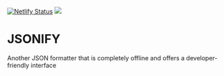 [![Netlify Status](https://api.netlify.com/api/v1/badges/fcd5ac70-6e3e-44a6-8bef-00ce236c5b22/deploy-status)](https://app.netlify.com/sites/jsonify1/deploys)
<img src='https://jsonify.anoclap.com/image.png'/>

# JSONIFY
Another JSON formatter that is completely offline and offers a developer-friendly interface